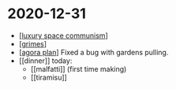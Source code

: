 # 2020-12-31

- [[luxury space communism]]
- [[grimes]]
- [[agora plan]] Fixed a bug with gardens pulling.
- [[dinner]] today:
  - [[malfatti]] (first time making)
  - [[tiramisu]]

[//begin]: # "Autogenerated link references for markdown compatibility"
[luxury space communism]: ../luxury-space-communism "Luxury Space Communism"
[grimes]: ../grimes "Grimes"
[agora plan]: ../agora-plan "Agora Plan"
[//end]: # "Autogenerated link references"